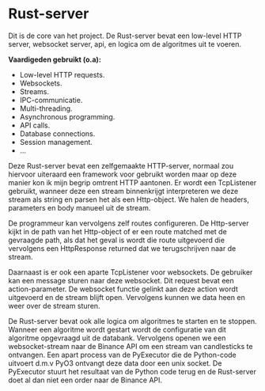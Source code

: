 # Rust-server
Dit is de core van het project. De Rust-server bevat een low-level HTTP server, websocket server, api, en logica om de algoritmes uit te voeren.

**Vaardigeden gebruikt (o.a):**
- Low-level HTTP requests.
- Websockets.
- Streams.
- IPC-communicatie.
- Multi-threading.
- Asynchronous programming.
- API calls.
- Database connections.
- Session management.
- ...

Deze Rust-server bevat een zelfgemaakte HTTP-server, normaal zou hiervoor uiteraard een framework voor gebruikt worden maar op deze manier kon ik mijn begrip omtrent HTTP aantonen.
Er wordt een TcpListener gebruikt, wanneer deze een stream binnenkrijgt interpreteren we deze stream als string en parsen het als een Http-object. We halen de headers, parameters en body manueel uit de stream.

De programmeur kan vervolgens zelf routes configureren. De Http-server kijkt in de path van het Http-object of er een route matched met de gevraagde path, als dat het geval is wordt die route uitgevoerd die vervolgens een HttpResponse returned dat we
terugschrijven naar de stream.

Daarnaast is er ook een aparte TcpListener voor websockets. De gebruiker kan een message sturen naar deze websocket. Dit request bevat een action-parameter. De websocket functie gelinkt aan deze action wordt uitgevoerd en de stream blijft open. Vervolgens kunnen we
data heen en weer over de stream sturen.

De Rust-server bevat ook alle logica om algoritmes te starten en te stoppen. Wanneer een algoritme wordt gestart wordt de configuratie van dit algoritme opgevraagd uit de databank. Vervolgens openen we een websocket-stream naar de Binance API om een stream van candlesticks
te ontvangen. Een apart process van de PyExecutor die de Python-code uitvoert d.m.v PyO3 ontvangt deze data door een unix socket. De PyExecutor stuurt het resultaat van de Python code terug en de Rust-server doet al dan niet een order naar de Binance API.
